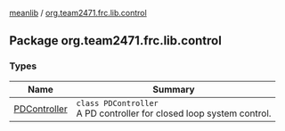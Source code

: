 [meanlib](../index.md) / [org.team2471.frc.lib.control](./index.md)

## Package org.team2471.frc.lib.control

### Types

| Name | Summary |
|---|---|
| [PDController](-p-d-controller/index.md) | `class PDController`<br>A PD controller for closed loop system control. |
